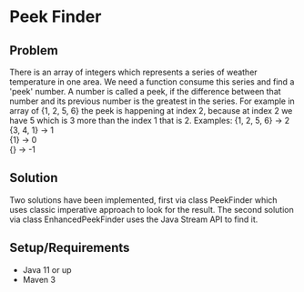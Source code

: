 # Peek Finder
## Problem
There is an array of integers which represents a series of weather temperature in one area. We need a function 
consume this series and find a 'peek' number. A number is called a peek, if the difference between that number and its 
previous number is the greatest in the series. For example in array of {1, 2, 5, 6} the peek is happening at index 2, 
because at index 2 we have 5 which is 3 more than the index 1 that is 2.
Examples:
{1, 2, 5, 6} -> 2 <br>
{3, 4, 1} -> 1 <br>
{1} -> 0 <br>
{} -> -1 <br>

## Solution 
Two solutions have been implemented, first via class PeekFinder which uses classic imperative approach to look for the result. 
The second solution via class EnhancedPeekFinder uses the Java Stream API to find it.

## Setup/Requirements
* Java 11 or up
* Maven 3
